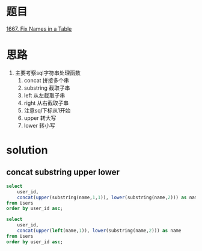 # 题目

[1667. Fix Names in a Table](https://leetcode.cn/problems/fix-names-in-a-table/)

# 思路
1. 主要考察sql字符串处理函数
   1. concat 拼接多个串
   2. substring 截取子串
   3. left 从左截取子串
   4. right 从右截取子串
   5. 注意sql下标从1开始
   6. upper 转大写
   7. lower 转小写

# solution

## concat substring upper lower
```sql
select
    user_id,
    concat(upper(substring(name,1,1)), lower(substring(name,2))) as name
from Users
order by user_id asc;

select
    user_id,
    concat(upper(left(name,1)), lower(substring(name,2))) as name
from Users
order by user_id asc;
```
